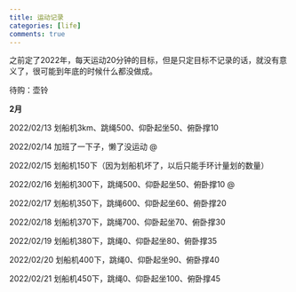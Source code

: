 ```yaml
---
title: 运动记录
categories: [life]
comments: true
---
```


之前定了2022年，每天运动20分钟的目标，但是只定目标不记录的话，就没有意义了，很可能到年底的时候什么都没做成。

待购：壶铃

**2月**

2022/02/13 划船机3km、跳绳500、仰卧起坐50、俯卧撑10

2022/02/14 加班了一下子，懒了没运动 @

2022/02/15 划船机150下（因为划船机坏了，以后只能手环计量划的数量）

2022/02/16 划船机300下，跳绳500、仰卧起坐50、俯卧撑10 @

2022/02/17 划船机350下，跳绳600、仰卧起坐60、俯卧撑20

2022/02/18 划船机370下，跳绳700、仰卧起坐70、俯卧撑30

2022/02/19 划船机380下，跳绳0、仰卧起坐80、俯卧撑35
 
2022/02/20 划船机400下，跳绳0、仰卧起坐90、俯卧撑40

2022/02/21 划船机450下，跳绳0、仰卧起坐100、俯卧撑45